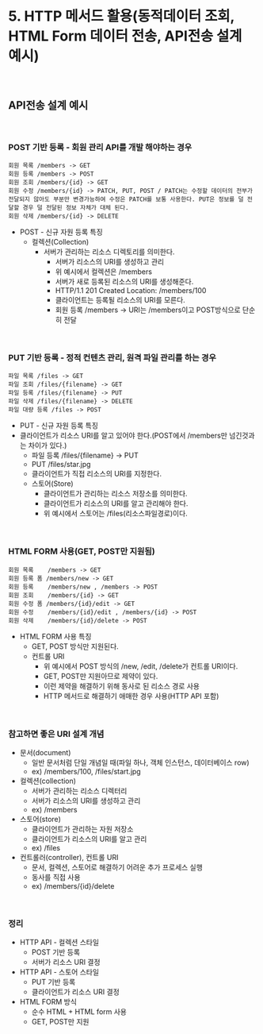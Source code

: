 # 5. HTTP 메서드 활용(동적데이터 조회, HTML Form 데이터 전송, API전송 설계 예시)

<br/>

## API전송 설계 예시

<br/>

### POST 기반 등록 - 회원 관리 API를 개발 해야하는 경우

    회원 목록 /members -> GET
    회원 등록 /members -> POST
    회원 조회 /members/{id} -> GET
    회원 수정 /members/{id} -> PATCH, PUT, POST / PATCH는 수정할 데이터의 전부가 전달되지 않아도 부분만 변경가능하여 수정은 PATCH를 보통 사용한다. PUT은 정보를 덜 전달할 경우 덜 전달된 정보 자체가 대체 된다.
    회원 삭제 /members/{id} -> DELETE

- POST - 신규 자원 등록 특징
  - 컬렉션(Collection)
    - 서버가 관리하는 리소스 디렉토리를 의미한다.
      - 서버가 리소스의 URI를 생성하고 관리
      - 위 예시에서 컬렉션은 /members
      - 서버가 새로 등록된 리소스의 URI를 생성해준다.
      - HTTP/1.1 201 Created Location: /members/100
      - 클라이언트는 등록될 리소스의 URI를 모른다.
      - 회원 등록 /members -> URI는 /members이고 POST방식으로 단순히 전달

<br/>

### PUT 기반 등록 - 정적 컨텐츠 관리, 원격 파일 관리를 하는 경우

    파일 목록 /files -> GET
    파일 조회 /files/{filename} -> GET
    파일 등록 /files/{filename} -> PUT
    파일 삭제 /files/{filename} -> DELETE
    파일 대량 등록 /files -> POST

- PUT - 신규 자원 등록 특징
- 클라이언트가 리소스 URI를 알고 있어야 한다.(POST에서 /members만 넘긴것과는 차이가 있다.)
  - 파일 등록 /files/{filename} -> PUT
  - PUT /files/star.jpg
  - 클라이언트가 직접 리소스의 URI를 지정한다.
  - 스토어(Store)
    - 클라이언트가 관리하는 리소스 저장소를 의미한다.
    - 클라이언트가 리소스의 URI를 알고 관리해야 한다.
    - 위 예시에서 스토어는 /files(리소스파일경로)이다.

<br/>

### HTML FORM 사용(GET, POST만 지원됨)

    회원 목록    /members -> GET
    회원 등록 폼 /members/new -> GET
    회원 등록    /members/new , /members -> POST
    회원 조회    /members/{id} -> GET
    회원 수정 폼 /members/{id}/edit -> GET
    회원 수정    /members/{id}/edit , /members/{id} -> POST
    회원 삭제    /members/{id}/delete -> POST

- HTML FORM 사용 특징
  - GET, POST 방식만 지원된다.
  - 컨트롤 URI
    - 위 예시에서 POST 방식의 /new, /edit, /delete가 컨트롤 URI이다.
    - GET, POST만 지원아므로 제약이 있다.
    - 이런 제약을 해결하기 위해 동사로 된 리소스 경로 사용
    - HTTP 메서드로 해결하기 애매한 경우 사용(HTTP API 포함)

<br/>

### 참고하면 좋은 URI 설계 개념

- 문서(document)
  - 일반 문서처럼 단일 개념일 때(파일 하나, 객체 인스턴스, 데이터베이스 row)
  - ex) /members/100, /files/start.jpg
- 컬렉션(collection)
  - 서버가 관리하는 리소스 디렉터리
  - 서버가 리소스의 URI를 생성하고 관리
  - ex) /members
- 스토어(store)
  - 클라이언트가 관리하는 자원 저장소
  - 클라이언트가 리소스의 URI를 알고 관리
  - ex) /files
- 컨트롤러(controller), 컨트롤 URI
  - 문서, 컬렉션, 스토어로 해결하기 어려운 추가 프로세스 실행
  - 동사를 직접 사용
  - ex) /members/{id}/delete

<br/>

### 정리

- HTTP API - 컬렉션 스타일
  - POST 기반 등록
  - 서버가 리소스 URI 결정
- HTTP API - 스토어 스타일
  - PUT 기반 등록
  - 클라이언트가 리소스 URI 결정
- HTML FORM 방식
  - 순수 HTML + HTML form 사용
  - GET, POST만 지원
